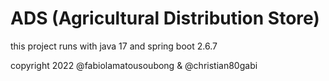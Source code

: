 # ADS (Agricultural Distribution Store)

this project runs with java 17 and spring boot 2.6.7

copyright 2022 @fabiolamatousoubong & @christian80gabi

